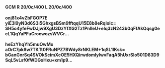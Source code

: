#### GCM R 20/0c/400 L 20/0c/400
**onj81x4vZbFGOP7E**<br/>**yiE3l9yN3d6S3i5GhxgsBSm9fftqqU15E8b8eRqloIc=**<br/>**SH5o4yfeFwDJjw9XgU3DzYfXG2Tz1PnIleU+eIq3zN243b0qFfAkQqsg0ecL1QqYaPFuCrocwozsWVCr...**<br/><br/>
**heEzYhqYh5muOwMo**<br/>**aOrC7pk6w7TKTt0FRuNPZ7BWdy8rNKLEM+1qSL1IKsk=**<br/>**bGanGnrSq4SVOkScimXcOE5HXQirwdomlyIwvFaqA5hUxrSIo501D83D9SqL5vLsf0fWDGxHxu+xm1p9...**